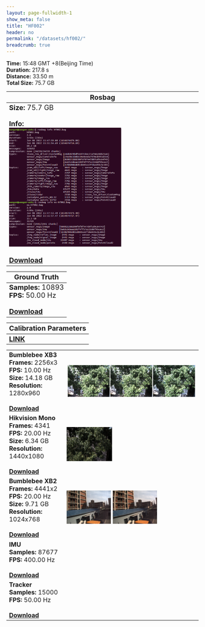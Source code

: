 ```yaml
---
layout: page-fullwidth-1
show_meta: false
title: "HF002"
header: no
permalink: "/datasets/hf002/"
breadcrumb: true
---
```

<b>Time:</b>  15:48 GMT +8(Beijing Time) <br>
<b>Duration:</b> 217.8 s<br>
<b>Distance:</b> 33.50 m<br>
<b>Total Size:</b> 75.7 GB<br>

<td>
 <table>
 <thead>
	<tr>
      <th><font size="4">Rosbag</font></th>
	</tr >
  </thead>
	<tr>
        <td width="90%">
            <font size="4">
                    <b>Size:</b> 75.7 GB<br>
                    <br>
                    <b>Info:</b><br>
                    <img src="/data_image/aerial_02/bag_info.png" width='60%'/><br>
                    <br>
                    <b><a href="https://rec.ustc.edu.cn/share/e1e61d20-8fcf-11ed-b6f8-134a33cac897"><font size="4">Download</font></a></b>
            </font>
        </td>
    </tr>
</table>
</td>

<table>
 <thead>
	<tr>
      <th><font size="4">Ground Truth</font></th>
	</tr >
  </thead>
    <tr>
	    <td>
        <font size="4">
            <b>Samples:</b> 10893 <br>
            <b>FPS:</b> 50.00 Hz<br>
            <br>
            <b><a href="https://rec.ustc.edu.cn/share/38cdb860-9316-11ed-85cf-05e31acec2bb">Download</a></b>
        </font>
        </td>
	</tr >
</table>

<table>
 <thead>
	<tr>
      <th><font size="4">Calibration Parameters</font></th>
	</tr >
  </thead>
    <tr>
	    <td>
        <font size="4">
            <b><a href="https://rec.ustc.edu.cn/share/9fd0d230-93ec-11ed-b3b3-359b0111d730">LINK</a></b>
        </font>
        </td>
	</tr >
</table>

<table>
	<tr>
	    <td width="30%">
        <font size="3">
            <b>Bumblebee XB3</b><br>
            <b>Frames:</b> 2256x3<br>
            <b>FPS:</b> 10.00 Hz<br>
            <b>Size:</b> 14.18 GB<br>
            <b>Resolution:</b> 1280x960<br>
            <br>
            <b><a href="https://rec.ustc.edu.cn/share/accd5ee0-9313-11ed-b9ce-8d4e8a436b93">Download</a></b>
        </font>
        </td>
        <td>
            <a href="https://rec.ustc.edu.cn/share/accd5ee0-9313-11ed-b9ce-8d4e8a436b93">
                <img src="/data_image/aerial_02/hf002_xb3.jpg" width='100%'/>
            </a>
        </td>
	</tr >
    <tr>
	    <td>
        <font size="3">
            <b>Hikvision Mono</b><br>
            <b>Frames:</b> 4341<br>
            <b>FPS:</b> 20.00 Hz<br>
            <b>Size:</b> 6.34 GB<br>
            <b>Resolution:</b> 1440x1080<br>
            <br>
            <b><a href="https://rec.ustc.edu.cn/share/8a9cbd80-9310-11ed-992a-e73b1d56edc2">Download</a></b>
        </font>
        </td>
        <td>
            <a href="https://rec.ustc.edu.cn/share/8a9cbd80-9310-11ed-992a-e73b1d56edc2">
                <img src="/data_image/aerial_02/hf002_hik_mono.png" width='35%'/>
            </a>
        </td>
	</tr >
	<tr>
	    <td>
        <font size="3">
            <b>Bumblebee XB2</b><br>
            <b>Frames:</b> 4441x2<br>
            <b>FPS:</b> 20.00 Hz<br>
            <b>Size:</b> 9.71 GB<br>
            <b>Resolution:</b> 1024x768<br>
            <br>
            <b><a href="https://rec.ustc.edu.cn/share/309396a0-9312-11ed-931c-71afbb3ad422">Download</a></b>
        </font>
        </td>
        <td>
            <a href="https://rec.ustc.edu.cn/share/309396a0-9312-11ed-931c-71afbb3ad422">
                <img src="/data_image/aerial_02/hf002_xb2.png" width='70%'/>
            </a>
        </td>
	</tr >
        <tr>
	    <td>
        <font size="3">
            <b>IMU</b><br>
            <b>Samples:</b> 87677 <br>
            <b>FPS:</b> 400.00 Hz<br>
            <br>
            <b><a href="https://rec.ustc.edu.cn/share/88b7a480-9316-11ed-9b7c-69a9f864280a">Download</a></b>
        </font>
        </td>
        <td>
            <a href="https://rec.ustc.edu.cn/share/88b7a480-9316-11ed-9b7c-69a9f864280a">
                <img src=" " width='70%'/>
            </a>
        </td>
	</tr >
    <tr>
	    <td>
        <font size="3">
            <b>Tracker</b><br>
            <b>Samples:</b> 15000 <br>
            <b>FPS:</b> 50.00 Hz<br>
            <br>
            <b><a href="https://rec.ustc.edu.cn/share/d66780e0-9314-11ed-b7e5-c570b7127f01">Download</a></b>
        </font>
        </td>
        <td>
            <a href="https://rec.ustc.edu.cn/share/d66780e0-9314-11ed-b7e5-c570b7127f01">
                <img src=" " width='70%'/>
            </a>
        </td>
	</tr >
</table>